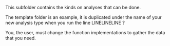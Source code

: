 This subfolder contains the kinds on analyses that can be done.

The template folder is an example,
it is duplicated under the name of your new analysis type
when you run the line LINELINELINE ?

You, the user, must change the function implementations to
gather the data that you need. 